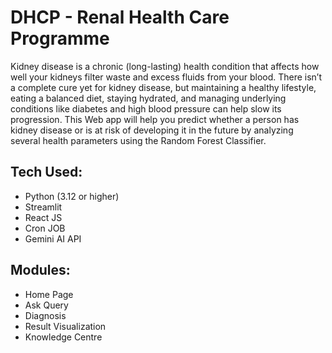# DHCP - Renal Health Care Programme


Kidney disease is a chronic (long-lasting) health condition that affects how well your kidneys filter waste and excess fluids from your blood.
There isn’t a complete cure yet for kidney disease, but maintaining a healthy lifestyle, eating a balanced diet, staying hydrated, and managing underlying conditions like diabetes and high blood pressure can help slow its progression. This Web app will help you predict whether a person has kidney disease or is at risk of developing it in the future by analyzing several health parameters using the Random Forest Classifier.

## Tech Used:
- Python (3.12 or higher)
- Streamlit
- React JS
- Cron JOB
- Gemini AI API

## Modules:
- Home Page
- Ask Query
- Diagnosis
- Result Visualization
- Knowledge Centre
